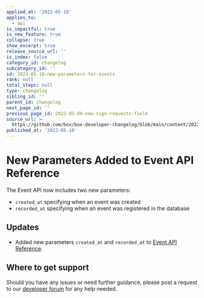 ```yaml
---
applied_at: '2022-05-10'
applies_to:
  - api
is_impactful: true
is_new_feature: true
collapse: true
show_excerpt: true
release_source_url: ''
is_index: false
category_id: changelog
subcategory_id: ''
id: 2022-05-10-new-parameters-for-events
rank: null
total_steps: null
type: changelog
sibling_id: ''
parent_id: changelog
next_page_id: ''
previous_page_id: 2022-05-09-new-sign-requests-field
source_url: >-
  https://github.com/box/box-developer-changelog/blob/main/content/2022/05-10-new-parameters-for-events.md
published_at: '2022-05-10'
---
```

# New Parameters Added to Event API Reference

The Event API now includes two new parameters:

* `created_at` specifying when an event was created
* `recorded_at` specifying when an event was registered in the database

<!-- more -->

## Updates
* Added new parameters `created_at` and `recorded_at` to [Event API Reference][2].

## Where to get support

Should you have any issues or need further guidance, please post a request to
our [developer forum][1] for any help needed.

[1]: https://support.box.com/hc/en-us/community/topics/360001932973-Platform-and-Developer-Forum
[2]: r://event
